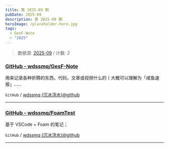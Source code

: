 ```yaml
---
title: 第 2025-09 期
pubDate: 2025-09
description: 第 2025-09 期
heroImage: /placeholder-hero.jpg
tags:
  - GesF-Note
  - "2025"
---
```



> 数据源: [2025-09](https://github.com/wdssmq/GesF-Note/issues/4 "2025-09") / 计数: 2


### [GitHub - wdssmq/GesF-Note](https://github.com/wdssmq/GesF-Note "GitHub - wdssmq/GesF-Note")

用来记录各种折腾的东西，代码，文章或视频什么的丨大概可以理解为「咸鱼速报」……

`GitHub` / [wdssmq (沉冰浮水)@github](https://github.com/wdssmq "wdssmq (沉冰浮水)@github")

----

### [GitHub - wdssmq/FoamTest](https://github.com/wdssmq/FoamTest "GitHub - wdssmq/FoamTest")

基于 VSCode + Foam 的笔记；

`GitHub` / [wdssmq (沉冰浮水)@github](https://github.com/wdssmq "wdssmq (沉冰浮水)@github")

----
